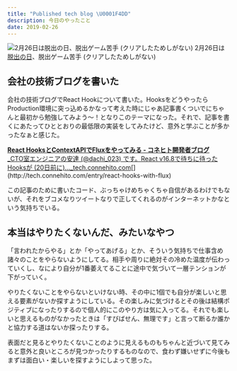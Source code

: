 ```yaml
---
title: "Published tech blog \U0001F4DD"
description: 今日のやったこと
date: 2019-02-26
---
```


![2月26日は[脱出の日](http://www.nnh.to/02/26.html)、脱出ゲーム苦手 (クリアしたためしがない)](https://cdn-images-1.medium.com/max/800/0*tZ5qH1zFvbhM70Im.png)
2月26日は[脱出の日](http://www.nnh.to/02/26.html)、脱出ゲーム苦手 (クリアしたためしがない)

## 会社の技術ブログを書いた

会社の技術ブログでReact Hookについて書いた。HooksをどうやったらProduction環境に突っ込めるかなって考えた時にじゃあ記事書くついでにちゃんと最初から勉強してみよう〜！となりこのテーマになった。それで、記事を書くにあたってひととおりの最低限の実装をしてみたけど、意外と学ぶことが多かったなぁと感じた。

[**React HooksとContextAPIでFluxをやってみる - コネヒト開発者ブログ**  
_CTO室エンジニアの安達 (@dachi\_023) です。React v16.8で待ちに待ったHooksが (20日前に)…_tech.connehito.com](http://tech.connehito.com/entry/react-hooks-with-flux "http://tech.connehito.com/entry/react-hooks-with-flux")[](http://tech.connehito.com/entry/react-hooks-with-flux)

この記事のために書いたコード、ぶっちゃけめちゃくちゃ自信があるわけでもないが、それをブコメなりツイートなりで正してくれるのがインターネットかなという気持ちでいる。

## 本当はやりたくないんだ、みたいなやつ

「言われたからやる」とか「やってあげる」とか、そういう気持ちで仕事含め諸々のことをやらないようにしてる。相手や周りに絶対その冷めた温度が伝わっていくし、なにより自分が1番萎えてることに途中で気づいて一層テンションが下がっていく。

やりたくないことをやらないといけない時、その中に1個でも自分が楽しいと思える要素がないか探すようにしている。その楽しみに気づけるとその後は結構ポジティブになったりするので個人的にこのやり方は気に入ってる。それでも楽しいと思えるものがなかったときは「すびばせん、無理です」と言って断るか誰かと協力する道はないか探ったりする。

表面だと見るとやりたくないことのように見えるものもちゃんと近づいて見てみると意外と良いところが見つかったりするものなので、食わず嫌いせずに今後もまずは面白い・楽しいを探すようにしよって思った。
